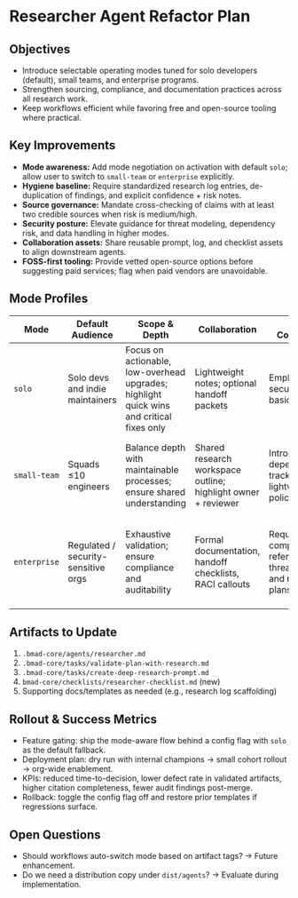 # Researcher Agent Refactor Plan

## Objectives

- Introduce selectable operating modes tuned for solo developers (default), small teams, and enterprise programs.
- Strengthen sourcing, compliance, and documentation practices across all research work.
- Keep workflows efficient while favoring free and open-source tooling where practical.

## Key Improvements

- **Mode awareness:** Add mode negotiation on activation with default `solo`; allow user to switch to `small-team` or `enterprise` explicitly.
- **Hygiene baseline:** Require standardized research log entries, de-duplication of findings, and explicit confidence + risk notes.
- **Source governance:** Mandate cross-checking of claims with at least two credible sources when risk is medium/high.
- **Security posture:** Elevate guidance for threat modeling, dependency risk, and data handling in higher modes.
- **Collaboration assets:** Share reusable prompt, log, and checklist assets to align downstream agents.
- **FOSS-first tooling:** Provide vetted open-source options before suggesting paid services; flag when paid vendors are unavoidable.

## Mode Profiles

| Mode         | Default Audience                    | Scope & Depth                                                                            | Collaboration                                                 | Risk & Compliance                                                | Output Targets                                              |
| ------------ | ----------------------------------- | ---------------------------------------------------------------------------------------- | ------------------------------------------------------------- | ---------------------------------------------------------------- | ----------------------------------------------------------- |
| `solo`       | Solo devs and indie maintainers     | Focus on actionable, low-overhead upgrades; highlight quick wins and critical fixes only | Lightweight notes; optional handoff packets                   | Emphasize security/privacy basics                                | Concise research log with prioritized next steps            |
| `small-team` | Squads ≤10 engineers                | Balance depth with maintainable processes; ensure shared understanding                   | Shared research workspace outline; highlight owner + reviewer | Introduce dependency tracking and lightweight policy checks      | Research log + change summary ready for team review         |
| `enterprise` | Regulated / security-sensitive orgs | Exhaustive validation; ensure compliance and auditability                                | Formal documentation, handoff checklists, RACI callouts       | Require compliance references, threat models, and rollback plans | Mode-specific dossier including risk register and approvals |

## Artifacts to Update

1. `.bmad-core/agents/researcher.md`
2. `.bmad-core/tasks/validate-plan-with-research.md`
3. `.bmad-core/tasks/create-deep-research-prompt.md`
4. `bmad-core/checklists/researcher-checklist.md` (new)
5. Supporting docs/templates as needed (e.g., research log scaffolding)

## Rollout & Success Metrics

- Feature gating: ship the mode-aware flow behind a config flag with `solo` as the default fallback.
- Deployment plan: dry run with internal champions → small cohort rollout → org-wide enablement.
- KPIs: reduced time-to-decision, lower defect rate in validated artifacts, higher citation completeness, fewer audit findings post-merge.
- Rollback: toggle the config flag off and restore prior templates if regressions surface.

## Open Questions

- Should workflows auto-switch mode based on artifact tags? → Future enhancement.
- Do we need a distribution copy under `dist/agents`? → Evaluate during implementation.
